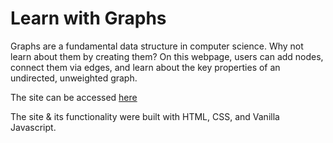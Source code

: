 # Learn with Graphs

Graphs are a fundamental data structure in computer science. Why not learn about them by creating them?
On this webpage, users can add nodes, connect them via edges, and learn about the key properties of an undirected, unweighted graph. 

The site can be accessed [here](https://oliviabiz.github.io/graph)

The site & its functionality were built with HTML, CSS, and Vanilla Javascript.
